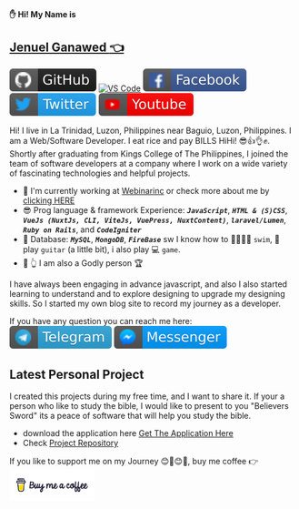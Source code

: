 <link href='https://unpkg.com/boxicons@2.0.7/css/boxicons.min.css' rel='stylesheet'>

#### ✋ Hi! My Name is
## [Jenuel Ganawed :point_left:](https://jenuelganawed.ml/#/)


[![Github](https://github.com/aleen42/badges/raw/master/src/github.svg)](https://github.com/BroJenuel) 
[![VS Code](https://badges.aleen42.com/src/visual_studio_code.svg)](https://marketplace.visualstudio.com/publishers/MisterJ)
[![Facebook](https://github.com/aleen42/badges/raw/master/src/facebook.svg)](https://facebook.com/ganawed)
[![Twitter](https://github.com/aleen42/badges/raw/master/src/twitter.svg)](https://twitter.com/broJenuel)
[![Youtube](https://github.com/aleen42/badges/raw/master/src/youtube.svg)](https://www.youtube.com/channel/UCNANDtTF63UTRcYioVsSCdA)

Hi! I live in La Trinidad, Luzon, Philippines near Baguio, Luzon, Philippines. I am a Web/Software Developer. I eat rice and pay BILLS HiHi! 😎👍👌✊. Shortly after graduating from Kings College of The Philippines, I joined the team of software developers at a company where I work on a wide variety of fascinating technologies and helpful projects.
 - 💼 I'm currently working at [Webinarinc](http://webinarinc.com/) or check more about me by [clicking HERE](https://jenuelganawed.com)
 - :sunglasses: Prog language & framework Experience: ***`JavaScript`***, ***`HTML & (S)CSS`***, ***`VueJs (NuxtJs, CLI, ViteJs, VuePress, NuxtContent)`***, ***`laravel/Lumen`***, ***`Ruby on Rails`***, and ***`CodeIgniter`***
 - 💾 Database: ***`MySQL`***, ***`MongoDB`***, ***`FireBase`***
 sw I know how to 🏊‍♀️🏊‍♂️ `swim`, 🎸 play `guitar` (a little bit), i also play 💻 `game`.
 - 🙏 👆 I am also a Godly person 🏆

I have always been engaging in advance javascript, and also I also started learning to understand and to explore designing to upgrade my designing skills. So I started my own blog site to record my journey as a developer.

If you have any question you can reach me here:  
[![Telegram](https://github.com/aleen42/badges/raw/master/src/telegram.svg)](https://t.me/BroJenuelChannel)
[![Messenger](https://github.com/aleen42/badges/raw/master/src/messenger.svg)](https://www.facebook.com/ganawed/)

## Latest Personal Project
I created this projects during my free time, and I want to share it. If your a person who like to study the bible, I would like to present to you "Believers Sword" its a peace of software that will help you study the bible.
- download the application here [Get The Application Here](https://believers-sword-app.herokuapp.com)
- Check [Project Repository](https://github.com/Bible-Projects/believers-sword-app)

 If you like to support me on my Journey 😊💛😊💛, buy me coffee 👉
<a href="https://www.buymeacoffee.com/BroJenuel" >
<img src="./images/buymecoffee.svg" alt="drawing" width="150" title="buy me coffee"/>
</a>
